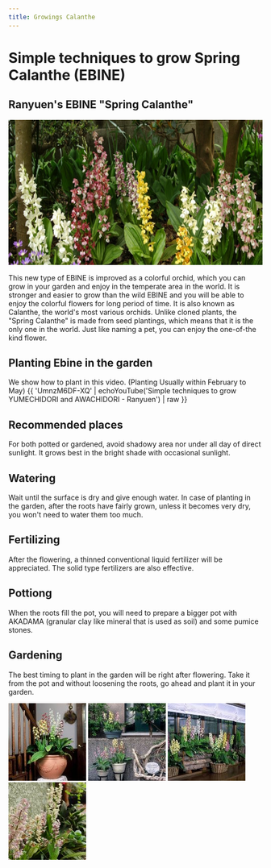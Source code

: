 ```yaml
---
title: Growings Calanthe
---
```

Simple techniques to grow Spring Calanthe (EBINE)
==
Ranyuen's EBINE "Spring Calanthe"
--
<img src="/assets/images/growings_iikanzi.jpg" width="722" height="288" alt="Spring Calanthe (EBINE) - Ranyuen" />

This new type of EBINE is improved as a colorful orchid, which you can grow in your garden and enjoy in the temperate area in the world. It is stronger and easier to grow than the wild EBINE and you will be able to enjoy the colorful flowers for long period of time. It is also known as Calanthe, the world's most various orchids. Unlike cloned plants, the "Spring Calanthe" is made from seed plantings, which means that it is the only one in the world. Just like naming a pet, you can enjoy the one-of-the kind flower.

Planting Ebine in the garden
--
We show how to plant in this video. (Planting Usually within February to May)
{{ 'UmnzM6DF-XQ' | echoYouTube('Simple techniques to grow YUMECHIDORI and AWACHIDORI - Ranyuen') | raw }}

Recommended places
--
For both potted or gardened, avoid shadowy area nor under all day of direct sunlight. It grows best in the bright shade with occasional sunlight.

Watering
--
Wait until the surface is dry and give enough water. In case of planting in the garden, after the roots have fairly grown, unless it becomes very dry, you won't need to water them too much.

Fertilizing
--
After the flowering, a thinned conventional liquid fertilizer will be appreciated. The solid type fertilizers are also effective.

Pottiong
--
When the roots fill the pot, you will need to prepare a bigger pot with AKADAMA (granular clay like mineral that is used as soil) and some pumice stones.

Gardening
--
The best timing to plant in the garden will be right after flowering. Take it from the pot and without loosening the roots, go ahead and plant it in your garden.

![Spring Calanthe (EBINE) - Ranyuen](/assets/images/growings_bo2.jpg)
![Spring Calanthe (EBINE) - Ranyuen](/assets/images/growings_bo3.jpg)
![Spring Calanthe (EBINE) - Ranyuen](/assets/images/growings_bo4.jpg)
![Spring Calanthe (EBINE) - Ranyuen](/assets/images/growings_bo5.jpg)
